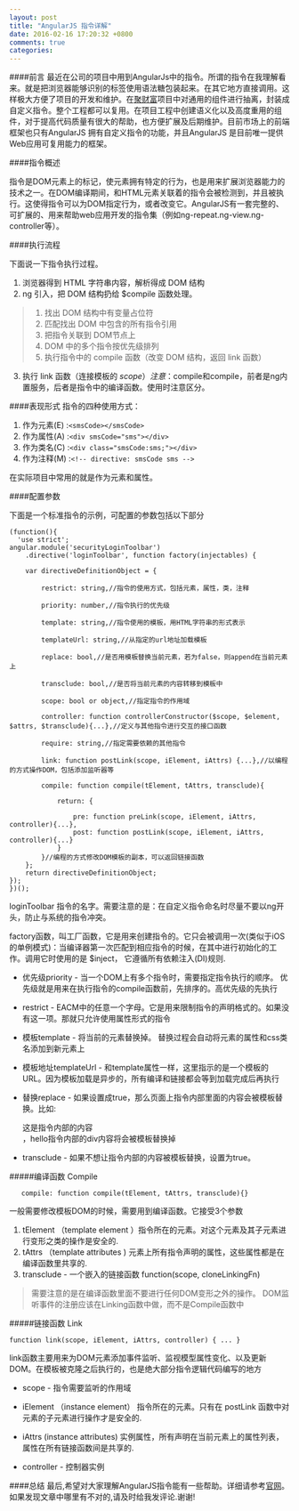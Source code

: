 ```yaml
---
layout: post
title: "AngularJS 指令详解"
date: 2016-02-16 17:20:32 +0800
comments: true
categories: 
---
```


####前言
最近在公司的项目中用到AngularJs中的指令。所谓的指令在我理解看来。就是把浏览器能够识别的标签使用语法糖包装起来。在其它地方直接调用。这样极大方便了项目的开发和维护。在[聚财富](https://www.jucaifu.com/)项目中对通用的组件进行抽离，封装成自定义指令。整个工程都可以复用。在项目工程中创建语义化以及高度重用的组件，对于提高代码质量有很大的帮助，也方便扩展及后期维护。目前市场上的前端框架也只有AngularJS 拥有自定义指令的功能，并且AngularJS 是目前唯一提供Web应用可复用能力的框架。

####指令概述

指令是DOM元素上的标记，使元素拥有特定的行为，也是用来扩展浏览器能力的技术之一。在DOM编译期间，和HTML元素关联着的指令会被检测到，并且被执行。这使得指令可以为DOM指定行为，或者改变它。AngularJS有一套完整的、可扩展的、用来帮助web应用开发的指令集（例如ng-repeat.ng-view.ng-controller等）。

####执行流程

下面说一下指令执行过程。
1. 浏览器得到 HTML 字符串内容，解析得成 DOM 结构
2. ng 引入，把 DOM 结构扔给 $compile 函数处理。

> 1. 找出 DOM 结构中有变量占位符
> 2. 匹配找出 DOM 中包含的所有指令引用
> 3. 把指令关联到 DOM节点上
> 4. DOM 中的多个指令按优先级排列
> 5. 执行指令中的 compile 函数（改变 DOM 结构，返回 link 函数）

3. 执行 link 函数（连接模板的 $scope）
注意：$compile和compile，前者是ng内置服务，后者是指令中的编译函数。使用时注意区分。

####表现形式
指令的四种使用方式：

1. 作为元素(E) :`<smsCode></smsCode>`
2. 作为属性(A) :`<div smsCode="sms"></div>`
3. 作为类名(C) :`<div class="smsCode:sms;"></div>`
4. 作为注释(M) :`<!-- directive: smsCode sms -->`

在实际项目中常用的就是作为元素和属性。

####配置参数

下面是一个标准指令的示例，可配置的参数包括以下部分

```
(function(){
  'use strict';  
angular.module('securityLoginToolbar')
    .directive('loginToolbar', function factory(injectables) {

    var directiveDefinitionObject = {

        restrict: string,//指令的使用方式，包括元素，属性，类，注释

        priority: number,//指令执行的优先级

        template: string,//指令使用的模板，用HTML字符串的形式表示

        templateUrl: string,//从指定的url地址加载模板

        replace: bool,//是否用模板替换当前元素，若为false，则append在当前元素上

        transclude: bool,//是否将当前元素的内容转移到模板中

        scope: bool or object,//指定指令的作用域

        controller: function controllerConstructor($scope, $element, $attrs, $transclude){...},//定义与其他指令进行交互的接口函数

        require: string,//指定需要依赖的其他指令

        link: function postLink(scope, iElement, iAttrs) {...},//以编程的方式操作DOM，包括添加监听器等

        compile: function compile(tElement, tAttrs, transclude){

            return: {

                pre: function preLink(scope, iElement, iAttrs, controller){...},
                post: function postLink(scope, iElement, iAttrs, controller){...}
            }
        }//编程的方式修改DOM模板的副本，可以返回链接函数
    };
    return directiveDefinitionObject;
});
})();
```
loginToolbar 指令的名字。需要注意的是：在自定义指令命名时尽量不要以ng开头，防止与系统的指令冲突。


factory函数，叫工厂函数，它是用来创建指令的。它只会被调用一次(类似于iOS的单例模式)：当编译器第一次匹配到相应指令的时候，在其中进行初始化的工作。调用它时使用的是 $inject， 它遵循所有依赖注入(DI)规则.

*  优先级priority - 当一个DOM上有多个指令时，需要指定指令执行的顺序。 优先级就是用来在执行指令的compile函数前，先排序的。高优先级的先执行

*  restrict - EACM中的任意一个字母。它是用来限制指令的声明格式的。如果没有这一项。那就只允许使用属性形式的指令

*  模板template - 将当前的元素替换掉。 替换过程会自动将元素的属性和css类名添加到新元素上

*  模板地址templateUrl - 和template属性一样，这里指示的是一个模板的URL。因为模板加载是异步的，所有编译和链接都会等到加载完成后再执行

*  替换replace - 如果设置成true，那么页面上指令内部里面的内容会被模板替换。比如:<hello><div>这是指令内部的内容</div></hello>，hello指令内部的div内容将会被模板替换掉

*  transclude -  如果不想让指令内部的内容被模板替换，设置为true。

#####编译函数 Compile

```
   compile: function compile(tElement, tAttrs, transclude){}
```

一般需要修改模板DOM的时候，需要用到编译函数。它接受3个参数
1. tElement （template element ）指令所在的元素。对这个元素及其子元素进行变形之类的操作是安全的.
2. tAttrs （template attributes ) 元素上所有指令声明的属性，这些属性都是在编译函数里共享的.
3. transclude - 一个嵌入的链接函数 function(scope, cloneLinkingFn)

> 需要注意的是在编译函数里面不要进行任何DOM变形之外的操作。 DOM监听事件的注册应该在Linking函数中做，而不是Compile函数中

#####链接函数  Link

```
function link(scope, iElement, iAttrs, controller) { ... }
```

link函数主要用来为DOM元素添加事件监听、监视模型属性变化、以及更新DOM。在模板被克隆之后执行的，也是绝大部分指令逻辑代码编写的地方

*  scope - 指令需要监听的作用域

*  iElement （instance element） 指令所在的元素。只有在 postLink 函数中对元素的子元素进行操作才是安全的.

*  iAttrs (instance attributes) 实例属性，所有声明在当前元素上的属性列表，属性在所有链接函数间是共享的.

*  controller - 控制器实例


####总结
最后,希望对大家理解AngularJS指令能有一些帮助。详细请参考[官网](https://angularjs.org/)。如果发现文章中哪里有不对的,请及时给我发评论.谢谢!